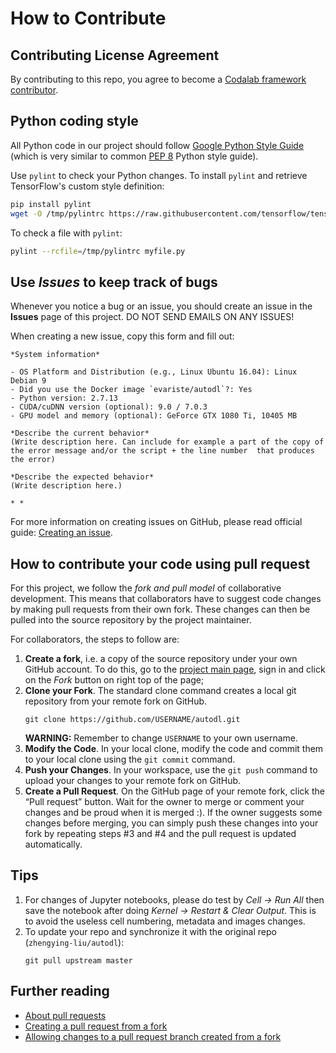 How to Contribute
=================

## Contributing License Agreement
By contributing to this repo, you agree to become a [Codalab framework contributor](https://github.com/codalab/codalab-competitions/blob/master/docs/Community-Governance.md).

## Python coding style

All Python code in our project should follow
[Google Python Style Guide](https://github.com/google/styleguide/blob/gh-pages/pyguide.md) (which is very similar to common [PEP 8](https://www.python.org/dev/peps/pep-0008/) Python style guide).

Use `pylint` to check your Python changes. To install `pylint` and
retrieve TensorFlow's custom style definition:

```bash
pip install pylint
wget -O /tmp/pylintrc https://raw.githubusercontent.com/tensorflow/tensorflow/master/tensorflow/tools/ci_build/pylintrc
```

To check a file with `pylint`:

```bash
pylint --rcfile=/tmp/pylintrc myfile.py
```

## Use *Issues* to keep track of bugs
Whenever you notice a bug or an issue, you should create an issue in the **Issues** page of this project. DO NOT SEND EMAILS ON ANY ISSUES!

When creating a new issue, copy this form and fill out:

```
*System information*

- OS Platform and Distribution (e.g., Linux Ubuntu 16.04): Linux Debian 9
- Did you use the Docker image `evariste/autodl`?: Yes
- Python version: 2.7.13
- CUDA/cuDNN version (optional): 9.0 / 7.0.3
- GPU model and memory (optional): GeForce GTX 1080 Ti, 10405 MB

*Describe the current behavior*
(Write description here. Can include for example a part of the copy of the error message and/or the script + the line number  that produces the error)

*Describe the expected behavior*
(Write description here.)

* *
```

For more information on creating issues on GitHub, please read official guide: [Creating an issue](https://help.github.com/en/articles/creating-an-issue).


## How to contribute your code using pull request
For this project, we follow the *fork and pull model* of collaborative development. 
This means that collaborators have to suggest code changes by making pull requests from their own fork. These changes can then be pulled into the source repository by the project maintainer.

For collaborators, the steps to follow are:
1. **Create a fork**, i.e. a copy of the source repository under your own GitHub account. To do this, go to the [project main page](https://github.com/zhengying-liu/autodl), sign in and click on the *Fork* button on right top of the page;
2. **Clone your Fork**. The standard clone command creates a local git repository from your remote fork on GitHub.
    ```
    git clone https://github.com/USERNAME/autodl.git
    ```
    **WARNING:** Remember to change `USERNAME` to your own username.
3. **Modify the Code**. In your local clone, modify the code and commit them to your local clone using the `git commit` command.
4. **Push your Changes**. In your workspace, use the `git push` command to upload your changes to your remote fork on GitHub.
5. **Create a Pull Request**. On the GitHub page of your remote fork, click the “Pull request” button. Wait for the owner to merge or comment your changes and be proud when it is merged :). If the owner suggests some changes before merging, you can simply push these changes into your fork by repeating steps #3 and #4 and the pull request is updated automatically.

<!--
Some material is borrowed from https://reflectoring.io/github-fork-and-pull/)
-->

## Tips
1. For changes of Jupyter notebooks, please do test by *Cell -> Run All* then save the notebook after doing *Kernel -> Restart & Clear Output*. This is to avoid the useless cell numbering, metadata and images changes.
2. To update your repo and synchronize it with the original repo (`zhengying-liu/autodl`):
    ```
    git pull upstream master
    ```

## Further reading
- [About pull requests](https://help.github.com/en/articles/about-pull-requests)
- [Creating a pull request from a fork](https://help.github.com/en/articles/creating-a-pull-request-from-a-fork)
- [Allowing changes to a pull request branch created from a fork](https://help.github.com/en/articles/allowing-changes-to-a-pull-request-branch-created-from-a-fork)
